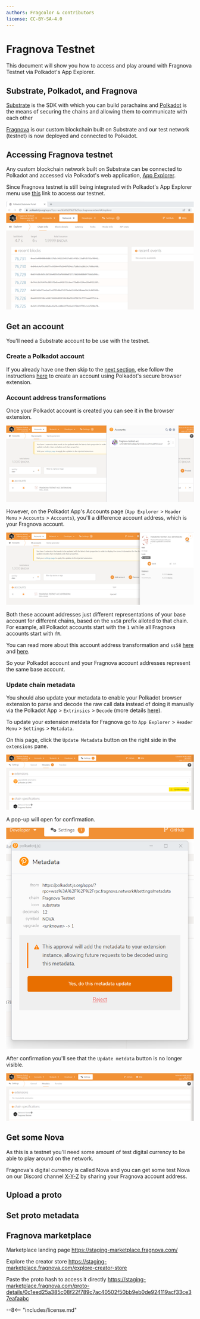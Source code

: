 ```yaml
---
authors: Fragcolor & contributors
license: CC-BY-SA-4.0
---
```


# Fragnova Testnet

This document will show you how to access and play around with Fragnova Testnet via Polkadot's App Explorer.

## Substrate, Polkadot, and Fragnova

[Substrate](https://substrate.io/) is the SDK with which you can build parachains and [Polkadot](https://polkadot.network/) is the means of securing the chains and allowing them to communicate with each other

[Fragnova](https://fragnova.com/) is our custom blockchain built on Substrate and our test network (testnet) is now deployed and connected to Polkadot.

## Accessing Fragnova testnet

Any custom blockchain network built on Substrate can be connected to Polkadot and accessed via Polkadot's web application, [App Explorer](https://polkadot.js.org/apps/).

Since Fragnova testnet is still being integrated with Polkadot's App Explorer menu use [this](https://polkadot.js.org/apps/?rpc=wss%3A%2F%2F%2Frpc.fragnova.network#/explorer) link to access our testnet.

![Navigate to Fragnova Testnet](./assets/01_fragnova-testnet-link.png)

## Get an account

You'll need a Substrate account to be use with the testnet.

### Create a Polkadot account

If you already have one then skip to the [next section](#account-address-transformations), else follow the instructions [here](https://wiki.polkadot.network/docs/learn-account-generation#polkadotjs-browser-extension) to create an account using Polkadot's secure browser extension.

### Account address transformations

Once your Polkadot account is created you can see it in the browser extension.

![Polkadot account](./assets/02-account-in-brExt.png)

However, on the Polkadot App's Accounts page (`App Explorer` > `Header Menu` > `Accounts` > `Accounts`), you'll a difference account address, which is your Fragnova account.

![Fragnova account](./assets/02-account-on-app.png)

Both these account addresses just different representations of your base account for different chains, based on the `ss58` prefix alloted to that chain. For example, all Polkadot accounts start with the `1` while all Fragnova accounts start with `fR`. 

You can read more about this account address transformation and `ss58` [here](https://wiki.polkadot.network/docs/learn-accounts#address-format) and [here](https://wiki.polkadot.network/docs/build-ss58-registry). 

So your Polkadot account and your Fragnova account addresses represent the same base account.

### Update chain metadata

You should also update your metadata to enable your Polkadot browser extension to parse and decode the raw call data instead of doing it manually via the Polkadot App > `Extrinsics` > `Decode` (more details [here](https://wiki.polkadot.network/docs/learn-accounts#decoding-call-data)).

To update your extension metdata for Fragnova go to `App Explorer` > `Header Menu` > `Settings` > `Metadata`.

On this page, click the `Update Metadata` button on the right side in the `extensions` pane.

![Update metadata](./assets/03-update-metadata.png)

A pop-up will open for confirmation.

![Confirm metadata update](./assets/03-update-metadata-confirm.png)

After confirmation you'll see that the `Update metdata` button is no longer visible.

![Metadata updated](./assets/03_update-metadata-done.png)

## Get some Nova

As this is a testnet you'll need some amount of test digital currency to be able to play around on the network.

Fragnova's digital currency is called Nova and you can get some test Nova on our Discord channel [X-Y-Z]() by sharing your Fragnova account address.

## Upload a proto


## Set proto metadata


## Fragnova marketplace

Marketplace landing page
https://staging-marketplace.fragnova.com/

Explore the creator store
https://staging-marketplace.fragnova.com/explore-creator-store

Paste the proto hash to access it directly
https://staging-marketplace.fragnova.com/proto-details/0c1eed25a385c08f22f789c7ac40502f50bb9eb0de924119acf33ce37eafaabc

--8<-- "includes/license.md"
